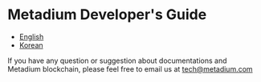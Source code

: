 # Metadium Developer's Guide

- [English](Metadium_Dev_Guide_EN.pdf)
- [Korean](Metadium_Dev_Guide_KR.pdf)

If you have any question or suggestion about documentations and Metadium blockchain, please feel free to email us at tech@metadium.com
